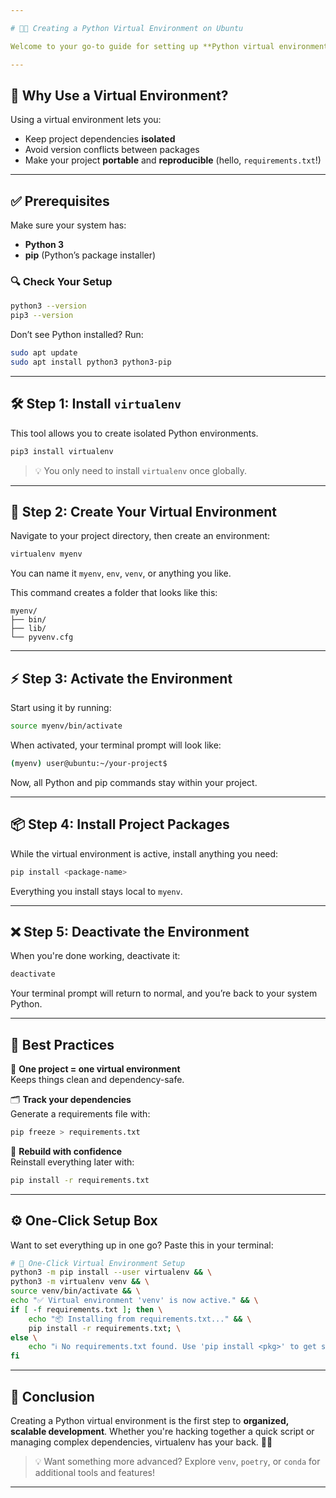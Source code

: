 ```yaml
---

# 🐍✨ Creating a Python Virtual Environment on Ubuntu

Welcome to your go-to guide for setting up **Python virtual environments** on Ubuntu! 🎉 Whether you’re running a small script or building a complex application, isolating dependencies per project is **essential**—and this guide walks you through it.

---
```


## 🚀 Why Use a Virtual Environment?

Using a virtual environment lets you:

- Keep project dependencies **isolated**
- Avoid version conflicts between packages
- Make your project **portable** and **reproducible** (hello, `requirements.txt`!)

---

## ✅ Prerequisites

Make sure your system has:

- **Python 3**
- **pip** (Python’s package installer)

### 🔍 Check Your Setup

```bash
python3 --version
pip3 --version
```

Don’t see Python installed? Run:

```bash
sudo apt update
sudo apt install python3 python3-pip
```

---

## 🛠 Step 1: Install `virtualenv`

This tool allows you to create isolated Python environments.

```bash
pip3 install virtualenv
```

> 💡 You only need to install `virtualenv` once globally.

---

## 📁 Step 2: Create Your Virtual Environment

Navigate to your project directory, then create an environment:

```bash
virtualenv myenv
```

You can name it `myenv`, `env`, `venv`, or anything you like.

This command creates a folder that looks like this:

```
myenv/
├── bin/
├── lib/
└── pyvenv.cfg
```

---

## ⚡ Step 3: Activate the Environment

Start using it by running:

```bash
source myenv/bin/activate
```

When activated, your terminal prompt will look like:

```bash
(myenv) user@ubuntu:~/your-project$
```

Now, all Python and pip commands stay within your project.

---

## 📦 Step 4: Install Project Packages

While the virtual environment is active, install anything you need:

```bash
pip install <package-name>
```

Everything you install stays local to `myenv`.

---

## ❌ Step 5: Deactivate the Environment

When you're done working, deactivate it:

```bash
deactivate
```

Your terminal prompt will return to normal, and you’re back to your system Python.

---

## 📌 Best Practices

🧼 **One project = one virtual environment**  
Keeps things clean and dependency-safe.

🗂️ **Track your dependencies**  
Generate a requirements file with:

```bash
pip freeze > requirements.txt
```

🧱 **Rebuild with confidence**  
Reinstall everything later with:

```bash
pip install -r requirements.txt
```

---

## ⚙️ One-Click Setup Box

Want to set everything up in one go? Paste this in your terminal:

```bash
# 🚀 One-Click Virtual Environment Setup
python3 -m pip install --user virtualenv && \
python3 -m virtualenv venv && \
source venv/bin/activate && \
echo "✅ Virtual environment 'venv' is now active." && \
if [ -f requirements.txt ]; then \
    echo "📦 Installing from requirements.txt..." && \
    pip install -r requirements.txt; \
else \
    echo "ℹ️ No requirements.txt found. Use 'pip install <pkg>' to get started."; \
fi
```

---

## 🏁 Conclusion

Creating a Python virtual environment is the first step to **organized, scalable development**. Whether you're hacking together a quick script or managing complex dependencies, virtualenv has your back. 🧹🐍

> 💡 Want something more advanced? Explore `venv`, `poetry`, or `conda` for additional tools and features!

---
